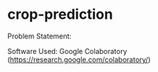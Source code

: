 # crop-prediction
Problem Statement:

Software Used: Google Colaboratory (https://research.google.com/colaboratory/)
